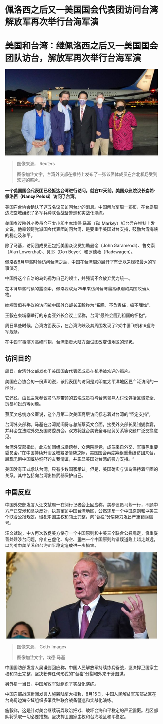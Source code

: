 # 佩洛西之后又一美国国会代表团访问台湾 解放军再次举行台海军演

#  美国和台湾：继佩洛西之后又一美国国会团队访台，解放军再次举行台海军演


![Taiwan's vice foreign minister stands in front of an aeroplane with members of the US Congress](_126313443_7b01e3f0-4147-4869-8e7b-cec358cc2f61.jpg)

> 图像来源，  Reuters
>
> 图像加注文字，台湾外交部在推特上发布了一张该团体成员在台北机场受到欢迎的照片。

**一个美国国会代表团已经抵达台湾进行访问。就在12天前，美国众议院议长南希·佩洛西（Nancy Pelosi）访问了台湾。**

美国在台协会确认了这五名议员访问台北的消息。中国解放军周一宣布，在台岛周边海空域组织了多军兵种联合战备警巡和实战化演练。

美国参议院外交委员会亚太小组主席埃德·马基（Ed Markey）抵台后在推特上发文说，他率领跨党派国会代表团访问台湾，是要重申美国对台支持，鼓励台湾海峡的稳定及和平。

除了马基，访问团成员还包括美国众议员加勒曼帝（John Garamendi）、鲁文索（Alan Lowenthal）、贝耶（Don Beyer）和罗德薇（Radewagen）。

佩洛西8月早些时候访问台湾之后，中国在台湾周边展开了有史以来规模最大的军事演习。

中国将这个自治的岛屿视为自己的领土，并强调不会放弃武力统一。

在本月早些时候的露面中，佩洛西成为25年来访问台湾最高级别的美国政治人物。

她短暂但有争议的访问被中国外交部长王毅称为“狂躁、不负责任、极不理性”。

王毅在柬埔寨举行的东南亚外长会议上坚称，台湾”最终会回到祖国的怀抱“。

周日早些时候，台湾方面表示，在台湾海峡及其周围发现了2架中国飞机和6艘海军舰艇。

在中国军事演习高峰时期，台湾指责大陆方面试图改变该地区的现状。

##  访问目的

周日，台湾外交部发布了美国国会代表团成员在机场被欢迎的照片。

美国在台协会的一份声明说，该代表团的访问是对印度太平洋地区更广泛访问的一部分。

它还说，由民主党参议员马基带领的五名成员将与台湾领导人讨论包括区域安全、贸易和投资等问题。

蔡英文总统办公室说，这个月第二次美国高层访问标志着对台湾的”坚定支持“。

台湾外交部称，马基在台湾期间将与总统蔡英文会面，接受外交部长吴钊燮款宴，并拜会立法院外交及国防委员会，双方将就台美安全与经贸关系等议题广泛交换意见。

台湾外交部指出，此次访团组成横跨参、众两院两党，成员来自外交、军事等重要委员会。”在中国持续升高区域紧张情势之际，美国国会再度筹组重量级访团来台，展现无惧中国威胁恫吓的友我情谊，并彰显美国对台湾的强力支持。“

美国没有正式承认台湾，只有少数国家承认。但是，美国确实与该岛保持着牢固的关系，其中包括向台湾出售武器保护自己。

##  中国反应

中国外交部发言人汪文斌周一在例行记者会上回应称，美参议员马基一行，不顾中方严正交涉和坚决反对，执意窜访中国台湾地区，公然违反一个中国原则和中美三个联合公报规定，侵犯中国主权和领土完整，向”台独“分裂势力发出严重错误信号。

汪文斌说，中方再次敦促美方恪守一个中国原则和中美三个联合公报规定，慎重妥善处理涉台问题，停止在虚化、掏空、歪曲一个中国原则的错误道路上越走越远，以免对中美关系和台海和平稳定造成进一步损害。

![埃德·马基](_126316783_gettyimages-1271791374.jpg)

> 图像来源，  Getty Images
>
> 图像加注文字，埃德·马基

中国国防部发言人吴谦则回应称，中国人民解放军持续练兵备战，坚决捍卫国家主权和领土完整，坚决粉碎任何形式的”台独“分裂和外来干涉图谋。

另外周一当日，中国解放军就组织了实战化演练。

中国东部战区新闻发言人施毅陆军大校称，8月15日，中国人民解放军东部战区在台岛周边海空域组织多军兵种联合战备警巡和实战化演练。

施毅称，这是针对美台继续玩弄政治把戏、破坏台海和平稳定的严正震慑。战区部队将采取一切必要措施，坚决捍卫国家主权和台海地区和平稳定。


